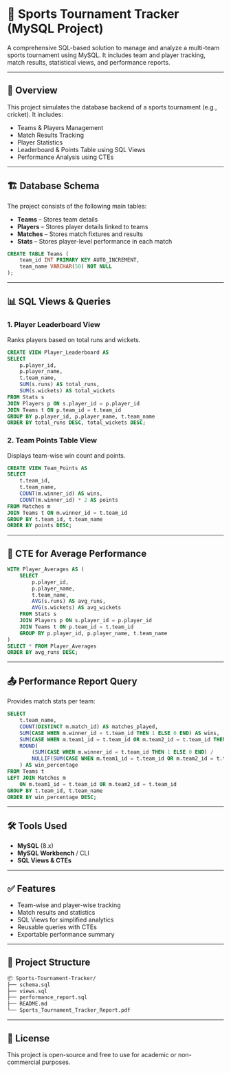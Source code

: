 # 🏏 Sports Tournament Tracker (MySQL Project)

A comprehensive SQL-based solution to manage and analyze a multi-team sports tournament using MySQL. It includes team and player tracking, match results, statistical views, and performance reports.

---

## 📘 Overview

This project simulates the database backend of a sports tournament (e.g., cricket). It includes:

- Teams & Players Management  
- Match Results Tracking  
- Player Statistics  
- Leaderboard & Points Table using SQL Views  
- Performance Analysis using CTEs

---

## 🏗️ Database Schema

The project consists of the following main tables:

- **Teams** – Stores team details  
- **Players** – Stores player details linked to teams  
- **Matches** – Stores match fixtures and results  
- **Stats** – Stores player-level performance in each match  

```sql
CREATE TABLE Teams (
    team_id INT PRIMARY KEY AUTO_INCREMENT,
    team_name VARCHAR(50) NOT NULL
);
```

---

## 📊 SQL Views & Queries

### 1. **Player Leaderboard View**

Ranks players based on total runs and wickets.

```sql
CREATE VIEW Player_Leaderboard AS
SELECT 
    p.player_id,
    p.player_name,
    t.team_name,
    SUM(s.runs) AS total_runs,
    SUM(s.wickets) AS total_wickets
FROM Stats s
JOIN Players p ON s.player_id = p.player_id
JOIN Teams t ON p.team_id = t.team_id
GROUP BY p.player_id, p.player_name, t.team_name
ORDER BY total_runs DESC, total_wickets DESC;
```

### 2. **Team Points Table View**

Displays team-wise win count and points.

```sql
CREATE VIEW Team_Points AS
SELECT 
    t.team_id,
    t.team_name,
    COUNT(m.winner_id) AS wins,
    COUNT(m.winner_id) * 2 AS points
FROM Matches m
JOIN Teams t ON m.winner_id = t.team_id
GROUP BY t.team_id, t.team_name
ORDER BY points DESC;
```

---

## 🔄 CTE for Average Performance

```sql
WITH Player_Averages AS (
    SELECT 
        p.player_id,
        p.player_name,
        t.team_name,
        AVG(s.runs) AS avg_runs,
        AVG(s.wickets) AS avg_wickets
    FROM Stats s
    JOIN Players p ON s.player_id = p.player_id
    JOIN Teams t ON p.team_id = t.team_id
    GROUP BY p.player_id, p.player_name, t.team_name
)
SELECT * FROM Player_Averages
ORDER BY avg_runs DESC;
```

---

## 📤 Performance Report Query

Provides match stats per team:

```sql
SELECT 
    t.team_name,
    COUNT(DISTINCT m.match_id) AS matches_played,
    SUM(CASE WHEN m.winner_id = t.team_id THEN 1 ELSE 0 END) AS wins,
    SUM(CASE WHEN m.team1_id = t.team_id OR m.team2_id = t.team_id THEN 1 ELSE 0 END) AS appearances,
    ROUND(
        (SUM(CASE WHEN m.winner_id = t.team_id THEN 1 ELSE 0 END) /
        NULLIF(SUM(CASE WHEN m.team1_id = t.team_id OR m.team2_id = t.team_id THEN 1 ELSE 0 END), 0)) * 100, 2
    ) AS win_percentage
FROM Teams t
LEFT JOIN Matches m 
    ON m.team1_id = t.team_id OR m.team2_id = t.team_id
GROUP BY t.team_id, t.team_name
ORDER BY win_percentage DESC;
```

---

## 🛠️ Tools Used

- **MySQL** (8.x)
- **MySQL Workbench** / CLI
- **SQL Views & CTEs**

---

## ✅ Features

- Team-wise and player-wise tracking
- Match results and statistics
- SQL Views for simplified analytics
- Reusable queries with CTEs
- Exportable performance summary

---

## 📁 Project Structure

```bash
📦 Sports-Tournament-Tracker/
├── schema.sql
├── views.sql
├── performance_report.sql
├── README.md
└── Sports_Tournament_Tracker_Report.pdf
```

---

## 📌 License

This project is open-source and free to use for academic or non-commercial purposes.
